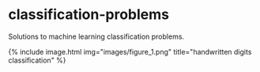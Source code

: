 # classification-problems
Solutions to machine learning classification problems.

{% include image.html img="images/figure_1.png" title="handwritten digits classification" %}
